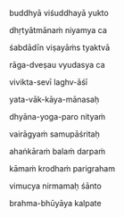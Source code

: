 buddhyā viśuddhayā yukto

dhṛtyātmānaṁ niyamya ca

śabdādīn viṣayāṁs tyaktvā

rāga-dveṣau vyudasya ca

vivikta-sevī laghv-āśī

yata-vāk-kāya-mānasaḥ

dhyāna-yoga-paro nityaṁ

vairāgyaṁ samupāśritaḥ

ahaṅkāraṁ balaṁ darpaṁ

kāmaṁ krodhaṁ parigraham

vimucya nirmamaḥ śānto

brahma-bhūyāya kalpate